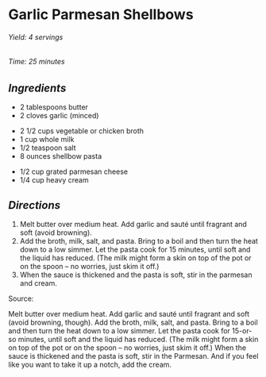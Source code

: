 # Garlic Parmesan Shellbows

######  Yield: 4 servings
######  Time:  25 minutes

##  *Ingredients*
- 2 tablespoons butter
- 2 cloves garlic (minced)
<!--  -->
- 2 1/2 cups vegetable or chicken broth
- 1 cup whole milk
- 1/2 teaspoon salt
- 8 ounces shellbow pasta
<!--  -->
- 1/2 cup grated parmesan cheese
- 1/4 cup heavy cream

##  *Directions*
1. Melt butter over medium heat. Add garlic and sauté until fragrant and soft (avoid browning).
2. Add the broth, milk, salt, and pasta. Bring to a boil and then turn the heat down to a low simmer. Let the pasta cook for 15 minutes, until soft and the liquid has reduced. (The milk might form a skin on top of the pot or on the spoon – no worries, just skim it off.)
3. When the sauce is thickened and the pasta is soft, stir in the parmesan and cream.

Source: []()



Melt butter over medium heat. Add garlic and sauté until fragrant and soft (avoid browning, though).
Add the broth, milk, salt, and pasta. Bring to a boil and then turn the heat down to a low simmer. Let the pasta cook for 15-or-so minutes, until soft and the liquid has reduced. (The milk might form a skin on top of the pot or on the spoon – no worries, just skim it off.)
When the sauce is thickened and the pasta is soft, stir in the Parmesan. And if you feel like you want to take it up a notch, add the cream.